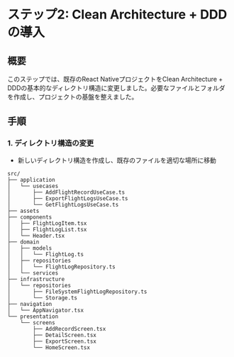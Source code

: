 # ステップ2: Clean Architecture + DDDの導入

## 概要
このステップでは、既存のReact NativeプロジェクトをClean Architecture + DDDの基本的なディレクトリ構造に変更しました。必要なファイルとフォルダを作成し、プロジェクトの基盤を整えました。

## 手順

### 1. ディレクトリ構造の変更
- 新しいディレクトリ構造を作成し、既存のファイルを適切な場所に移動

```shell
src/
├── application
│   └── usecases
│       ├── AddFlightRecordUseCase.ts
│       ├── ExportFlightLogsUseCase.ts
│       └── GetFlightLogsUseCase.ts
├── assets
├── components
│   ├── FlightLogItem.tsx
│   ├── FlightLogList.tsx
│   └── Header.tsx
├── domain
│   ├── models
│   │   └── FlightLog.ts
│   ├── repositories
│   │   └── FlightLogRepository.ts
│   └── services
├── infrastructure
│   └── repositories
│       ├── FileSystemFlightLogRepository.ts
│       └── Storage.ts
├── navigation
│   └── AppNavigator.tsx
└── presentation
    └── screens
        ├── AddRecordScreen.tsx
        ├── DetailScreen.tsx
        ├── ExportScreen.tsx
        └── HomeScreen.tsx
